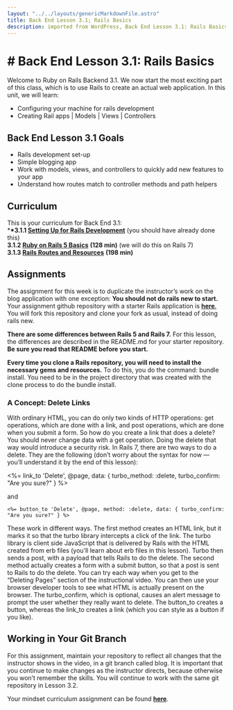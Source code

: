 ```yaml
---     
layout: "../../layouts/genericMarkdownFile.astro"     
title: Back End Lesson 3.1; Rails Basics     
description: imported from WordPress, Back End Lesson 3.1: Rails Basics     
---
```


# # Back End Lesson 3.1: Rails Basics

Welcome to Ruby on Rails Backend 3.1\. We now start the most exciting part of this class, which is to use Rails to create an actual web application. In this unit, we will learn:

- Configuring your machine for rails development
- Creating Rail apps | Models | Views | Controllers

## Back End Lesson 3.1 Goals

- Rails development set-up
- Simple blogging app
- Work with models, views, and controllers to quickly add new features to your app
- Understand how routes match to controller methods and path helpers

## Curriculum

This is your curriculum for Back End 3.1:  
\***\*3.1.1 [Setting Up for Rails Development](https://learn.codethedream.org/configuring-your-machine-for-rails-version-6-development/)** (you should have already done this)  
**3.1.2 [Ruby on Rails 5 Basics](https://teamtreehouse.com/library/ruby-on-rails-5-basics)** **(128 min)** (we will do this on Rails 7)  
**3.1.3 [Rails Routes and Resources](https://teamtreehouse.com/library/rails-routes-and-resources)** **(198 min)**

## Assignments

The assignment for this week is to duplicate the instructor’s work on the blog application with one exception: **You should not do rails new to start.** Your assignment github repository with a starter Rails application is **[here](https://github.com/Code-the-Dream-School/R7-blog)**[.](https://github.com/Code-the-Dream-School/R6-blog) You will fork this repository and clone your fork as usual, instead of doing rails new.

**There are some differences between Rails 5 and Rails 7.** For this lesson, the differences are described in the README.md for your starter repository. **Be sure you read that README before you start.**

**Every time you clone a Rails repository, you will need to install the necessary gems and resources.** To do this, you do the command: bundle install. You need to be in the project directory that was created with the clone process to do the bundle install.

### A Concept: Delete Links

With ordinary HTML, you can do only two kinds of HTTP operations: get operations, which are done with a link, and post operations, which are done when you submit a form. So how do you create a link that does a delete? You should never change data with a get operation. Doing the delete that way would introduce a security risk. In Rails 7, there are two ways to do a delete. They are the following (don’t worry about the syntax for now — you’ll understand it by the end of this lesson):

<%= link_to 'Delete', @page, data: { turbo_method: :delete, turbo_confirm: "Are you sure?" } %>

and

```
<%= button_to 'Delete', @page, method: :delete, data: { turbo_confirm: "Are you sure?" } %>
```

These work in different ways. The first method creates an HTML link, but it marks it so that the turbo library intercepts a click of the link. The turbo library is client side JavaScript that is delivered by Rails with the HTML created from erb files (you’ll learn about erb files in this lesson). Turbo then sends a post, with a payload that tells Rails to do the delete. The second method actually creates a form with a submit button, so that a post is sent to Rails to do the delete. You can try each way when you get to the “Deleting Pages” section of the instructional video. You can then use your browser developer tools to see what HTML is actually present on the browser. The turbo_confirm, which is optional, causes an alert message to prompt the user whether they really want to delete. The button_to creates a button, whereas the link_to creates a link (which you can style as a button if you like).

## Working in Your Git Branch

For this assignment, maintain your repository to reflect all changes that the instructor shows in the video, in a git branch called blog. It is important that you continue to make changes as the instructor directs, because otherwise you won’t remember the skills. You will continue to work with the same git repository in Lesson 3.2.

Your mindset curriculum assignment can be found **[here](https://learn.codethedream.org/mindset-curriculum-debugging-part-1/)**.
